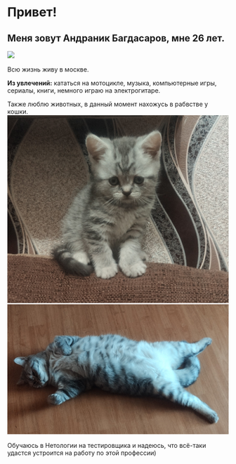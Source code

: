 # Привет!

## Меня зовут Андраник Багдасаров, мне 26 лет.

![](IMG_20190616_121124.jpg)

Всю жизнь живу в москве.

**Из увлечений:** кататься на мотоцикле, музыка, компьютерные игры, сериалы, книги, немного играю на электрогитаре.

Также люблю животных, в данный момент нахожусь в рабвстве у кошки.
![](IMG_20211001_072705.jpg)
![](IMG_20220722_150805.jpg)

Обучаюсь в Нетологии на тестировщика и надеюсь, что всё-таки удастся устроится на работу по этой профессии)